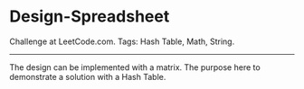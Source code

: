 # Design-Spreadsheet
Challenge at LeetCode.com. Tags: Hash Table, Math, String.

---------------------------------------------------------------------------------------------------------------------------------------------------------------

The design can be implemented with a matrix. The purpose here to demonstrate a solution with a Hash Table.
